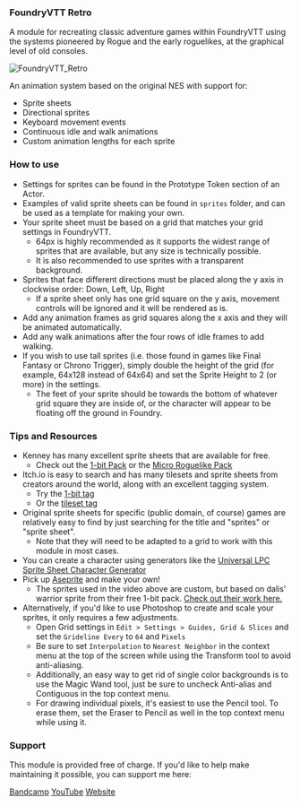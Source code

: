 ### FoundryVTT Retro

A module for recreating classic adventure games within FoundryVTT using the systems pioneered by Rogue and the early roguelikes, at the graphical level of old consoles.

![FoundryVTT_Retro](https://github.com/kxcrl/foundryvtt-retro/assets/2732584/fe971bbf-3db5-4770-a626-949f194a0843)

An animation system based on the original NES with support for:
- Sprite sheets
- Directional sprites
- Keyboard movement events
- Continuous idle and walk animations
- Custom animation lengths for each sprite

### How to use

- Settings for sprites can be found in the Prototype Token section of an Actor.
- Examples of valid sprite sheets can be found in `sprites` folder, and can be used as a template for making your own.
- Your sprite sheet must be based on a grid that matches your grid settings in FoundryVTT.
  - 64px is highly recommended as it supports the widest range of sprites that are available, but any size is technically possible.
  - It is also recommended to use sprites with a transparent background.
- Sprites that face different directions must be placed along the y axis in clockwise order: Down, Left, Up, Right
  - If a sprite sheet only has one grid square on the y axis, movement controls will be ignored and it will be rendered as is.
- Add any animation frames as grid squares along the x axis and they will be animated automatically.
- Add any walk animations after the four rows of idle frames to add walking.
- If you wish to use tall sprites (i.e. those found in games like Final Fantasy or Chrono Trigger), simply double the height of the grid (for example, 64x128 instead of 64x64) and set the Sprite Height to 2 (or more) in the settings.
  - The feet of your sprite should be towards the bottom of whatever grid square they are inside of, or the character will appear to be floating off the ground in Foundry.

### Tips and Resources

- Kenney has many excellent sprite sheets that are available for free.
  - Check out the [1-bit Pack](https://www.kenney.nl/assets/1-bit-pack) or the [Micro Roguelike Pack](https://www.kenney.nl/assets/micro-roguelike)
- Itch.io is easy to search and has many tilesets and sprite sheets from creators around the world, along with an excellent tagging system.
  - Try the [1-bit tag](https://itch.io/game-assets/tag-1-bit)
  - Or the [tileset tag](https://itch.io/game-assets/tag-tileset)
- Original sprite sheets for specific (public domain, of course) games are relatively easy to find by just searching for the title and "sprites" or "sprite sheet".
  - Note that they will need to be adapted to a grid to work with this module in most cases.
- You can create a character using generators like the [Universal LPC Sprite Sheet Character Generator](https://sanderfrenken.github.io/Universal-LPC-Spritesheet-Character-Generator/)
- Pick up [Aseprite](https://www.aseprite.org/) and make your own!
  - The sprites used in the video above are custom, but based on dalis' warrior sprite from their free 1-bit pack. [Check out their work here.](https://dalis-zo.itch.io/1-bit-medieval-character-pack)
- Alternatively, if you'd like to use Photoshop to create and scale your sprites, it only requires a few adjustments.
  - Open Grid settings in `Edit > Settings > Guides, Grid & Slices` and set the `Grideline Every` to `64` and `Pixels`
  - Be sure to set `Interpolation` to `Nearest Neighbor` in the context menu at the top of the screen while using the Transform tool to avoid anti-aliasing.
  - Additionally, an easy way to get rid of single color backgrounds is to use the Magic Wand tool, just be sure to uncheck Anti-alias and Contiguous in the top context menu.
  - For drawing individual pixels, it's easiest to use the Pencil tool. To erase them, set the Eraser to Pencil as well in the top context menu while using it.

### Support

This module is provided free of charge. If you'd like to help make maintaining it possible, you can support me here:

[Bandcamp](https://ipso.bandcamp.com)
[YouTube](https://youtube.com/@nox_ipso)
[Website](https://ipso.studio)

